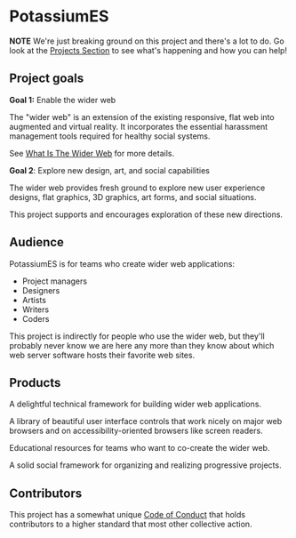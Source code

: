 # PotassiumES

**NOTE** We're just breaking ground on this project and there's a lot to do. Go look at the [Projects Section](https://github.com/orgs/PotassiumES/projects) to see what's happening and how you can help!

## Project goals

**Goal 1:** Enable the wider web

The "wider web" is an extension of the existing responsive, flat web into augmented and virtual reality. It incorporates the essential harassment management tools required for healthy social systems.

See [What Is The Wider Web](https://github.com/PotassiumES/potassium-es/blob/master/WHAT%20IS%20THE%20WIDER%20WEB.md) for more details.

**Goal 2**: Explore new design, art, and social capabilities

The wider web provides fresh ground to explore new user experience designs, flat graphics, 3D graphics, art forms, and social situations.

This project supports and encourages exploration of these new directions.

## Audience

PotassiumES is for teams who create wider web applications:

- Project managers
- Designers
- Artists
- Writers
- Coders

This project is indirectly for people who use the wider web, but they'll probably never know we are here any more than they know about which web server software hosts their favorite web sites.

## Products

A delightful technical framework for building wider web applications.

A library of beautiful user interface controls that work nicely on major web browsers and on accessibility-oriented browsers like screen readers.

Educational resources for teams who want to co-create the wider web.

A solid social framework for organizing and realizing progressive projects.

## Contributors

This project has a somewhat unique [Code of Conduct](https://github.com/PotassiumES/potassium-es/blob/master/CODE%20OF%20CONDUCT.md) that holds contributors to a higher standard that most other collective action.


